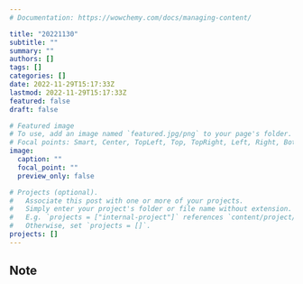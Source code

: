 ```yaml
---
# Documentation: https://wowchemy.com/docs/managing-content/

title: "20221130"
subtitle: ""
summary: ""
authors: []
tags: []
categories: []
date: 2022-11-29T15:17:33Z
lastmod: 2022-11-29T15:17:33Z
featured: false
draft: false

# Featured image
# To use, add an image named `featured.jpg/png` to your page's folder.
# Focal points: Smart, Center, TopLeft, Top, TopRight, Left, Right, BottomLeft, Bottom, BottomRight.
image:
  caption: ""
  focal_point: ""
  preview_only: false

# Projects (optional).
#   Associate this post with one or more of your projects.
#   Simply enter your project's folder or file name without extension.
#   E.g. `projects = ["internal-project"]` references `content/project/deep-learning/index.md`.
#   Otherwise, set `projects = []`.
projects: []
---
```


## Note

